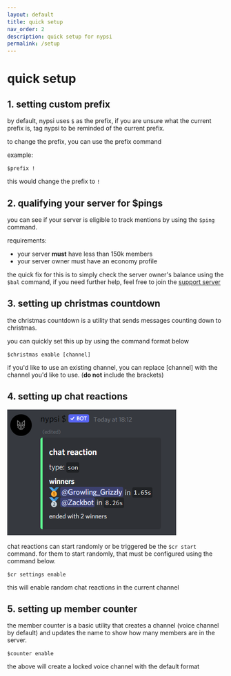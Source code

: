 ```yaml
---
layout: default
title: quick setup
nav_order: 2
description: quick setup for nypsi
permalink: /setup
---
```


# quick setup

## 1. setting custom prefix

by default, nypsi uses `$` as the prefix, if you are unsure what the current prefix is, tag nypsi to be reminded of the current prefix.

to change the prefix, you can use the prefix command

example:

```
$prefix !
```

this would change the prefix to `!`

## 2. qualifying your server for $pings

you can see if your server is eligible to track mentions by using the `$ping` command.

requirements:

-   your server **must** have less than 150k members
-   your server owner must have an economy profile

the quick fix for this is to simply check the server owner's balance using the `$bal` command, if you need further help, feel free to join the [support server](https://discord.gg/hJTDNST)

## 3. setting up christmas countdown

the christmas countdown is a utility that sends messages counting down to christmas.

you can quickly set this up by using the command format below

```
$christmas enable [channel]
```

if you'd like to use an existing channel, you can replace [channel] with the channel you'd like to use. (**do not** include the brackets)

## 4. setting up chat reactions

![chat_reaction](https://raw.githubusercontent.com/tekoh/nypsi/docs/assets/chatreaction_1.png)

chat reactions can start randomly or be triggered be the `$cr start` command. for them to start randomly, that must be configured using the command below.

```
$cr settings enable
```

this will enable random chat reactions in the current channel

## 5. setting up member counter

the member counter is a basic utility that creates a channel (voice channel by default) and updates the name to show how many members are in the server.

```
$counter enable
```

the above will create a locked voice channel with the default format
